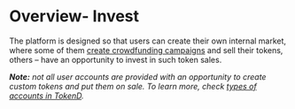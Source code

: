# Overview- Invest

The platform is designed so that users can create their own internal market, where some of them [create crowdfunding campaigns](../crowdfunding-campaigns/crowdfunding-campaign-creation.md) and sell their tokens, others – have an opportunity to invest in such token sales.

_**Note:** not all user accounts are provided with an opportunity to create custom tokens and put them on sale. To learn more, check_ [_types of accounts in TokenD_](../types-of-accounts/)_._

